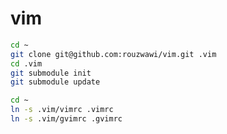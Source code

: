 vim
===

```bash
cd ~
git clone git@github.com:rouzwawi/vim.git .vim
cd .vim
git submodule init
git submodule update
```

```bash
cd ~
ln -s .vim/vimrc .vimrc
ln -s .vim/gvimrc .gvimrc
```
